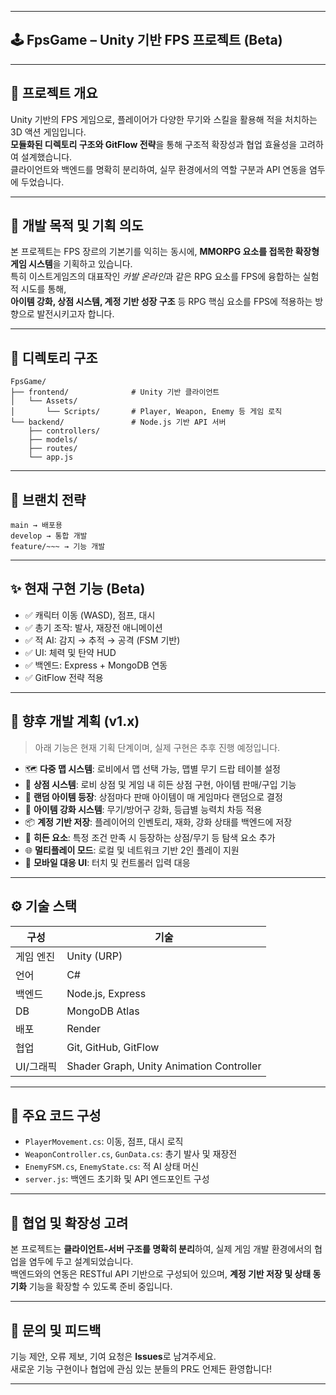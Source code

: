 ﻿
---

## 🕹️ FpsGame – Unity 기반 FPS 프로젝트 (Beta)

---

## 📌 프로젝트 개요

Unity 기반의 FPS 게임으로, 플레이어가 다양한 무기와 스킬을 활용해 적을 처치하는 3D 액션 게임입니다.  
**모듈화된 디렉토리 구조와 GitFlow 전략**을 통해 구조적 확장성과 협업 효율성을 고려하여 설계했습니다.  
클라이언트와 백엔드를 명확히 분리하여, 실무 환경에서의 역할 구분과 API 연동을 염두에 두었습니다.

---

## 🎯 개발 목적 및 기획 의도

본 프로젝트는 FPS 장르의 기본기를 익히는 동시에, **MMORPG 요소를 접목한 확장형 게임 시스템**을 기획하고 있습니다.  
특히 이스트게임즈의 대표작인 *카발 온라인*과 같은 RPG 요소를 FPS에 융합하는 실험적 시도를 통해,  
**아이템 강화, 상점 시스템, 계정 기반 성장 구조** 등 RPG 핵심 요소를 FPS에 적용하는 방향으로 발전시키고자 합니다.

---

## 📂 디렉토리 구조

```plaintext
FpsGame/
├── frontend/              # Unity 기반 클라이언트
│   └── Assets/
│       └── Scripts/       # Player, Weapon, Enemy 등 게임 로직
└── backend/               # Node.js 기반 API 서버
    ├── controllers/
    ├── models/
    ├── routes/
    └── app.js
```

---

## 🚀 브랜치 전략

```plaintext
main → 배포용
develop → 통합 개발
feature/~~~ → 기능 개발
```

---

## ✨ 현재 구현 기능 (Beta)

- ✅ 캐릭터 이동 (WASD), 점프, 대시  
- ✅ 총기 조작: 발사, 재장전 애니메이션  
- ✅ 적 AI: 감지 → 추적 → 공격 (FSM 기반)  
- ✅ UI: 체력 및 탄약 HUD  
- ✅ 백엔드: Express + MongoDB 연동  
- ✅ GitFlow 전략 적용

---

## 🔮 향후 개발 계획 (v1.x)

> 아래 기능은 현재 기획 단계이며, 실제 구현은 추후 진행 예정입니다.

- 🗺️ **다중 맵 시스템**: 로비에서 맵 선택 가능, 맵별 무기 드랍 테이블 설정  
- 🛒 **상점 시스템**: 로비 상점 및 게임 내 히든 상점 구현, 아이템 판매/구입 기능  
- 🎲 **랜덤 아이템 등장**: 상점마다 판매 아이템이 매 게임마다 랜덤으로 결정  
- 💎 **아이템 강화 시스템**: 무기/방어구 강화, 등급별 능력치 차등 적용  
- 📦 **계정 기반 저장**: 플레이어의 인벤토리, 재화, 강화 상태를 백엔드에 저장  
- 🧠 **히든 요소**: 특정 조건 만족 시 등장하는 상점/무기 등 탐색 요소 추가  
- 🌐 **멀티플레이 모드**: 로컬 및 네트워크 기반 2인 플레이 지원  
- 📱 **모바일 대응 UI**: 터치 및 컨트롤러 입력 대응

---

## ⚙️ 기술 스택

| 구성       | 기술                                       |
|------------|--------------------------------------------|
| 게임 엔진  | Unity (URP)                                |
| 언어       | C#                                         |
| 백엔드     | Node.js, Express                           |
| DB         | MongoDB Atlas                              |
| 배포       | Render                                     |
| 협업       | Git, GitHub, GitFlow                       |
| UI/그래픽  | Shader Graph, Unity Animation Controller   |

---

## 🧩 주요 코드 구성

- `PlayerMovement.cs`: 이동, 점프, 대시 로직  
- `WeaponController.cs`, `GunData.cs`: 총기 발사 및 재장전  
- `EnemyFSM.cs`, `EnemyState.cs`: 적 AI 상태 머신  
- `server.js`: 백엔드 초기화 및 API 엔드포인트 구성

---

## 🤝 협업 및 확장성 고려

본 프로젝트는 **클라이언트-서버 구조를 명확히 분리**하여, 실제 게임 개발 환경에서의 협업을 염두에 두고 설계되었습니다.  
백엔드와의 연동은 RESTful API 기반으로 구성되어 있으며, **계정 기반 저장 및 상태 동기화** 기능을 확장할 수 있도록 준비 중입니다.

---

## 📮 문의 및 피드백

기능 제안, 오류 제보, 기여 요청은 **Issues**로 남겨주세요.  
새로운 기능 구현이나 협업에 관심 있는 분들의 PR도 언제든 환영합니다!

---